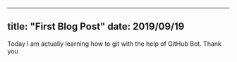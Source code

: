 ----
title: "First Blog Post"
date: 2019/09/19
----
Today I am actually learning how to git with the help of GitHub Bot.
Thank you 
